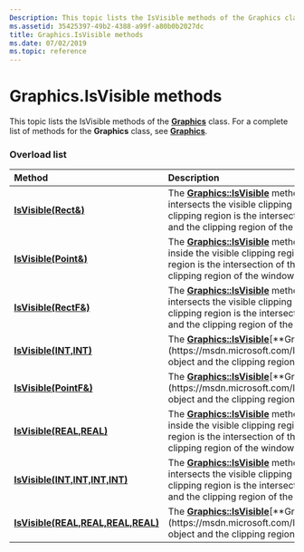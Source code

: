 ```yaml
---
Description: This topic lists the IsVisible methods of the Graphics class. For a complete list of methods for the Graphics class, see Graphics.
ms.assetid: 35425397-49b2-4388-a99f-a80b0b2027dc
title: Graphics.IsVisible methods
ms.date: 07/02/2019
ms.topic: reference
---
```


# Graphics.IsVisible methods

This topic lists the IsVisible methods of the [**Graphics**](https://msdn.microsoft.com/library/ms534453(v=VS.85).aspx) class. For a complete list of methods for the **Graphics** class, see [**Graphics**](https://msdn.microsoft.com/library/ms534453(v=VS.85).aspx).

### Overload list



| Method                                                                                                            | Description                                                                                                                                                                                                                                                                                                                                                                                                            |
|:------------------------------------------------------------------------------------------------------------------|:-----------------------------------------------------------------------------------------------------------------------------------------------------------------------------------------------------------------------------------------------------------------------------------------------------------------------------------------------------------------------------------------------------------------------|
| [**IsVisible(Rect&)**](https://msdn.microsoft.com/library/ms535936(v=VS.85).aspx)                                          | The [**Graphics::IsVisible**](https://msdn.microsoft.com/library/ms535936(v=VS.85).aspx) method determines whether the specified rectangle intersects the visible clipping region of this [**Graphics**](https://msdn.microsoft.com/library/ms534453(v=VS.85).aspx) object. The visible clipping region is the intersection of the clipping region of this **Graphics** object and the clipping region of the window.<br/>                        |
| [**IsVisible(Point&)**](https://msdn.microsoft.com/library/ms535834(v=VS.85).aspx)                                       | The [**Graphics::IsVisible**](https://msdn.microsoft.com/library/ms535834(v=VS.85).aspx) method determines whether the specified point is inside the visible clipping region of this [**Graphics**](https://msdn.microsoft.com/library/ms534453(v=VS.85).aspx) object. The visible clipping region is the intersection of the clipping region of this **Graphics** object and the clipping region of the window.<br/>                           |
| [**IsVisible(RectF&)**](https://msdn.microsoft.com/library/ms535938(v=VS.85).aspx)                                        | The [**Graphics::IsVisible**](https://msdn.microsoft.com/library/ms535938(v=VS.85).aspx) method determines whether the specified rectangle intersects the visible clipping region of this [**Graphics**](https://msdn.microsoft.com/library/ms534453(v=VS.85).aspx) object. The visible clipping region is the intersection of the clipping region of this **Graphics** object and the clipping region of the window.<br/>                       |
| [**IsVisible(INT,INT)**](https://msdn.microsoft.com/library/ms535940(v=VS.85).aspx)                                      | The [**Graphics::IsVisible**](https://msdn.microsoft.com/library/ms535940(v=VS.85).aspx)[**Graphics**](https://msdn.microsoft.com/library/ms534453(v=VS.85).aspx)**Graphics** object and the clipping region of the window.<br/>                                                                                                                                                                                                                |
| [**IsVisible(PointF&)**](https://msdn.microsoft.com/library/ms535941(v=VS.85).aspx)                                     | The [**Graphics::IsVisible**](https://msdn.microsoft.com/library/ms535941(v=VS.85).aspx)[**Graphics**](https://msdn.microsoft.com/library/ms534453(v=VS.85).aspx)**Graphics** object and the clipping region of the window.<br/>                                                                                                                                                                                                               |
| [**IsVisible(REAL,REAL)**](https://msdn.microsoft.com/library/ms535937(v=VS.85).aspx)                                  | The [**Graphics::IsVisible**](https://msdn.microsoft.com/library/ms535937(v=VS.85).aspx) method determines whether the specified point is inside the visible clipping region of this [**Graphics**](https://msdn.microsoft.com/library/ms534453(v=VS.85).aspx) object. The visible clipping region is the intersection of the clipping region of this **Graphics** object and the clipping region of the window.<br/>                         |
| [**IsVisible(INT,INT,INT,INT)**](https://msdn.microsoft.com/library/ms535939(v=VS.85).aspx)         | The [**Graphics::IsVisible**](https://msdn.microsoft.com/library/ms535939(v=VS.85).aspx) method determines whether the specified rectangle intersects the visible clipping region of this [**Graphics**](https://msdn.microsoft.com/library/ms534453(v=VS.85).aspx) object. The visible clipping region is the intersection of the clipping region of this **Graphics** object and the clipping region of the window.<br/> |
| [**IsVisible(REAL,REAL,REAL,REAL)**](https://msdn.microsoft.com/library/ms535942(v=VS.85).aspx) | The [**Graphics::IsVisible**](https://msdn.microsoft.com/library/ms535942(v=VS.85).aspx)[**Graphics**](https://msdn.microsoft.com/library/ms534453(v=VS.85).aspx)**Graphics** object and the clipping region of the window.<br/>                                                                                                                                                                                       |



 

 




